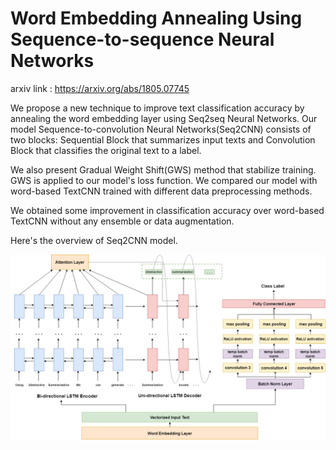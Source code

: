 # Word Embedding Annealing Using Sequence-to-sequence Neural Networks 

arxiv link : https://arxiv.org/abs/1805.07745

We propose a new technique to improve text classification accuracy by annealing the word embedding layer using Seq2seq Neural Networks. 
Our model Sequence-to-convolution Neural Networks(Seq2CNN) consists of two blocks: Sequential Block that summarizes input texts and Convolution Block that classifies the original text to a label. 

We also present Gradual Weight Shift(GWS) method that stabilize training. GWS is applied to our model's loss function. We compared our model with word-based TextCNN trained with different data preprocessing methods. 

We obtained some improvement in classification accuracy over word-based TextCNN without any ensemble or data augmentation.

Here's the overview of Seq2CNN model.

![alt text](https://github.com/tgisaturday/Seq2CNN/blob/master/seq2CNN.png)
